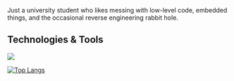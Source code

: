 Just a university student who likes messing with low-level code, embedded things, and the occasional reverse engineering rabbit hole.

## Technologies & Tools

<p align="left">
  <img src="https://skillicons.dev/icons?i=rust,c,cpp,linux,aws,python,neovim,git" />
</p>

[![Top Langs](https://github-readme-stats.vercel.app/api/top-langs/?username=cf1048596)](https://github.com/cf1048596/github-readme-stats)
